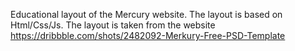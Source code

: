 Educational layout of the Mercury website.
The layout is based on Html/Css/Js.
The layout is taken from the website https://dribbble.com/shots/2482092-Merkury-Free-PSD-Template